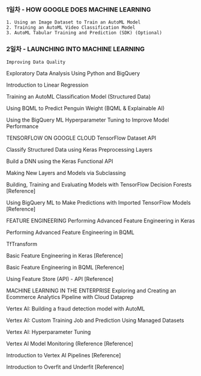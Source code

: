 ### 1일차 - HOW GOOGLE DOES MACHINE LEARNING
    1. Using an Image Dataset to Train an AutoML Model
    2. Training an AutoML Video Classification Model
    3. AutoML Tabular Training and Prediction (SDK) (Optional)

### 2일차 - LAUNCHING INTO MACHINE LEARNING
    Improving Data Quality

Exploratory Data Analysis Using Python and BigQuery

Introduction to Linear Regression

Training an AutoML Classification Model (Structured Data)

Using BQML to Predict Penguin Weight (BQML & Explainable AI)

Using the BigQuery ML Hyperparameter Tuning to Improve Model Performance

TENSORFLOW ON GOOGLE CLOUD
TensorFlow Dataset API

Classify Structured Data using Keras Preprocessing Layers

Build a DNN using the Keras Functional API

Making New Layers and Models via Subclassing

Building, Training and Evaluating Models with TensorFlow Decision Forests [Reference]

Using BigQuery ML to Make Predictions with Imported TensorFlow Models [Reference]

FEATURE ENGINEERING
Performing Advanced Feature Engineering in Keras

Performing Advanced Feature Engineering in BQML

TfTransform

Basic Feature Engineering in Keras [Reference]

Basic Feature Engineering in BQML [Reference]

Using Feature Store (API) - API [Reference]

MACHINE LEARNING IN THE ENTERPRISE
Exploring and Creating an Ecommerce Analytics Pipeline with Cloud Dataprep

Vertex AI: Building a fraud detection model with AutoML

Vertex AI: Custom Training Job and Prediction Using Managed Datasets

Vertex AI: Hyperparameter Tuning

Vertex AI Model Monitoring (Reference [Reference]

Introduction to Vertex AI Pipelines [Reference]

Introduction to Overfit and Underfit [Reference]